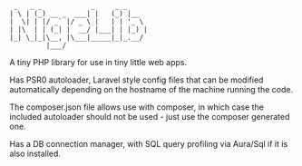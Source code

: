 ```
 _   _ _            _     _ _     
| \ | (_) __ _  ___| |   (_) |__  
|  \| | |/ _` |/ _ \ |   | | '_ \ 
| |\  | | (_| |  __/ |___| | |_) |
|_| \_|_|\__, |\___|_____|_|_.__/ 
         |___/                    
```

A tiny PHP library for use in tiny little web apps.

Has PSR0 autoloader, Laravel style config files that can be modified automatically
depending on the hostname of the machine running the code.

The composer.json file allows use with composer, in which case the included
autoloader should not be used - just use the composer generated one.

Has a DB connection manager, with SQL query profiling via Aura/Sql if it is 
also installed.

